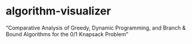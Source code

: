 # algorithm-visualizer
“Comparative Analysis of Greedy, Dynamic Programming, and Branch &amp; Bound Algorithms for the 0/1 Knapsack Problem”
